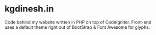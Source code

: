 kgdinesh.in
===========

Code behind my website written in PHP on top of CodeIgniter. Front-end uses a default theme right out of BootStrap & Font Awesome for glyphs.
